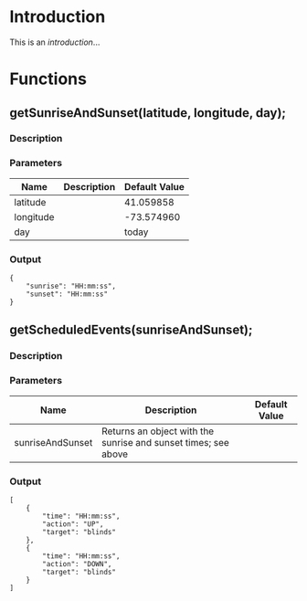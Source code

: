 # Introduction
This is an *introduction*...

# Functions
## getSunriseAndSunset(latitude, longitude, day);
### Description

### Parameters
|Name|Description|Default Value|
|---|---|---|
|latitude| |41.059858|
|longitude| |-73.574960|
|day| |today|

### Output
```
{
    "sunrise": "HH:mm:ss",
    "sunset": "HH:mm:ss"
}
```

## getScheduledEvents(sunriseAndSunset);
### Description

### Parameters
|Name|Description|Default Value|
|---|---|---|
|sunriseAndSunset|Returns an object with the sunrise and sunset times; see above| |


### Output
```
[
    {
        "time": "HH:mm:ss",
        "action": "UP",
        "target": "blinds"
    },
    {
        "time": "HH:mm:ss",
        "action": "DOWN",
        "target": "blinds" 
    }
]
```

